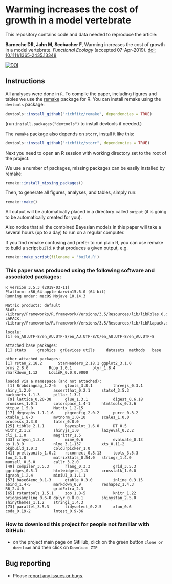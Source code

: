 # Warming increases the cost of growth in a model vertebrate

This repository contains code and data needed to reproduce the article:

**Barneche DR, Jahn M, Seebacher F**, Warming increases the cost of growth in a model vertebrate. *Functional Ecology* (accepted 07-Apr-2019). [doi: 10.1111/1365-2435.13348](https://doi.org/10.1111/1365-2435.13348)  

[![DOI](https://zenodo.org/badge/DOI/10.5281/zenodo.2634100.svg)](https://doi.org/10.5281/zenodo.2634100)

## Instructions

All analyses were done in `R`. To compile the paper, including figures and tables we use the [remake](https://github.com/richfitz/remake) package for R. You can install remake using the `devtools` package:

```r
devtools::install_github("richfitz/remake", dependencies = TRUE)
```
(run `install.packages("devtools")` to install devtools if needed.)

The `remake` package also depends on `storr`, install it like this:
```r
devtools::install_github("richfitz/storr", dependencies = TRUE)
```

Next you need to open an R session with working directory set to the root of the project.

We use a number of packages, missing packages can be easily installed by remake:

```r
remake::install_missing_packages()
```

Then, to generate all figures, analyses, and tables, simply run:

```r
remake::make()
```

All output will be automatically placed in a directory called `output` (it is going to be automatically created for you).

Also notice that all the combined Bayesian models in this paper will take a several hours (up to a day) to run on a regular computer.

If you find remake confusing and prefer to run plain R, you can use remake to build a script `build.R` that produces a given output, e.g.

```r
remake::make_script(filename = 'build.R')
```

### This paper was produced using the following software and associated packages:
```
R version 3.5.3 (2019-03-11)
Platform: x86_64-apple-darwin15.6.0 (64-bit)
Running under: macOS Mojave 10.14.3

Matrix products: default
BLAS: /Library/Frameworks/R.framework/Versions/3.5/Resources/lib/libRblas.0.dylib
LAPACK: /Library/Frameworks/R.framework/Versions/3.5/Resources/lib/libRlapack.dylib

locale:
[1] en_AU.UTF-8/en_AU.UTF-8/en_AU.UTF-8/C/en_AU.UTF-8/en_AU.UTF-8

attached base packages:
[1] stats     graphics  grDevices utils     datasets  methods   base     

other attached packages:
[1] rstan_2.18.2       StanHeaders_2.18.1 ggplot2_3.1.0      brms_2.8.0         Rcpp_1.0.1         plyr_1.8.4         rmarkdown_1.12     LoLinR_0.0.0.9000 

loaded via a namespace (and not attached):
 [1] Brobdingnag_1.2-6    gtools_3.8.1         threejs_0.3.1        shiny_1.2.0          assertthat_0.2.1     stats4_3.5.3         backports_1.1.3      pillar_1.3.1        
 [9] lattice_0.20-38      glue_1.3.1           digest_0.6.18        promises_1.0.1       colorspace_1.4-1     htmltools_0.3.6      httpuv_1.5.0         Matrix_1.2-15       
[17] dygraphs_1.1.1.6     pkgconfig_2.0.2      purrr_0.3.2          xtable_1.8-3         mvtnorm_1.0-10       scales_1.0.0         processx_3.3.0       later_0.8.0         
[25] tibble_2.1.1         bayesplot_1.6.0      DT_0.5               withr_2.1.2          shinyjs_1.0          lazyeval_0.2.2       cli_1.1.0            magrittr_1.5        
[33] crayon_1.3.4         mime_0.6             evaluate_0.13        ps_1.3.0             nlme_3.1-137         xts_0.11-2           pkgbuild_1.0.3       colourpicker_1.0    
[41] prettyunits_1.0.2    rsconnect_0.8.13     tools_3.5.3          loo_2.1.0            matrixStats_0.54.0   stringr_1.4.0        munsell_0.5.0        callr_3.2.0         
[49] compiler_3.5.3       rlang_0.3.3          grid_3.5.3           ggridges_0.5.1       htmlwidgets_1.3      crosstalk_1.0.0      igraph_1.2.4         miniUI_0.1.1.1      
[57] base64enc_0.1-3      gtable_0.3.0         inline_0.3.15        abind_1.4-5          markdown_0.9         reshape2_1.4.3       R6_2.4.0             gridExtra_2.3       
[65] rstantools_1.5.1     zoo_1.8-5            knitr_1.22           bridgesampling_0.6-0 dplyr_0.8.0.1        shinystan_2.5.0      shinythemes_1.1.2    stringi_1.4.3       
[73] parallel_3.5.3       tidyselect_0.2.5     xfun_0.6             coda_0.19-2          lmtest_0.9-36       
```

### How to download this project for people not familiar with GitHub:  
* on the project main page on GitHub, click on the green button `clone or download` and then click on `Download ZIP`  

## Bug reporting
* Please [report any issues or bugs](https://github.com/dbarneche/zebrafishCostOfGrowth/issues).
